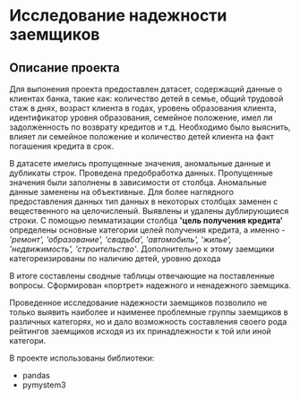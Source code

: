# Исследование надежности заемщиков
## Описание проекта

Для выпонения проекта предоставлен датасет, содержащий данные о клиентах банка, такие как: количество детей в семье, общий трудовой стаж в днях, возраст клиента в годах, уровень образования клиента, идентификатор уровня образования, семейное положение, имел ли задолженность по возврату кредитов и т.д. Необходимо было выяснить, влияет ли семейное положение и количество детей клиента на факт погашения кредита в срок.

В датасете имелись пропущенные значения, аномальные данные и дубликаты строк. Проведена предобработка данных. Пропущенные значения были заполнены в зависимости от столбца. Аномальные данные заменены на объективные. Для более наглядного предоставления данных тип данных в некоторых столбцах заменен с вещественного на целочисленый. Выявлены и удалены дублирующиеся строки. С помощью лемматизации столбца **'цель получения кредита'** определены основные категории целей получения кредита, а именно - *'ремонт', 'образование', 'свадьба', 'автомобиль', 'жилье', 'недвижимость', 'строительство'*. Дополнительно к этому заемщики категореизированы по наличию детей, уровню дохода

В итоге составлены сводные таблицы отвечающие на поставленные вопросы. Сформирован «портрет» надежного и ненадежного заемщика.

Проведенное исследование надежности заемщиков позволило не только выявить наиболее и наименее проблемные группы заемщиков в различных категорях, но и дало возможность составления своего рода рейтингов заемщиков исходя из их принадлежности к той или иной категори.

В проекте использованы библиотеки:
- pandas
- pymystem3
